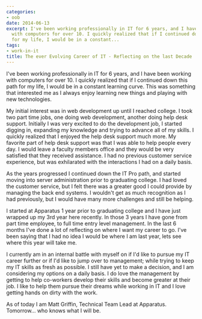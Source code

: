 ```yaml
---
categories:
- oob
date: 2014-06-13
excerpt: I've been working professionally in IT for 6 years, and I have been working
  with computers for over 10. I quickly realized that if I continued down this path
  for my life, I would be in a constant...
tags:
- work-in-it
title: The ever Evolving Career of IT - Reflecting on the last Decade
---
```


I've been working professionally in IT for 6 years, and I have been working with computers for over 10. I quickly realized that if I continued down this path for my life, I would be in a constant learning curve. This was something that interested me as I always enjoy learning new things and playing with new technologies.

My initial interest was in web development up until I reached college. I took two part time jobs, one doing web development, another doing help desk support. Initially I was very excited to do the development job, I started digging in, expanding my knowledge and trying to advance all of my skills. I quickly realized that I enjoyed the help desk support much more. My favorite part of help desk support was that I was able to help people every day. I would leave a faculty members office and they would be very satisfied that they received assistance. I had no previous customer service experience, but was exhilarated with the interactions I had on a daily basis.

As the years progressed I continued down the IT Pro path, and started moving into server administration prior to graduating college. I had loved the customer service, but I felt there was a greater good I could provide by managing the back end systems. I wouldn't get as much recognition as I had previously, but I would have many more challenges and still be helping.

I started at Apparatus 1 year prior to graduating college and I have just wrapped up my 3rd year here recently. In those 3 years I have gone from part time employee, to full time entry level management. In the last 6 months I've done a lot of reflecting on where I want my career to go. I've been saying that I had no idea I would be where I am last year, lets see where this year will take me.

I currently am in an internal battle with myself on if I'd like to pursue my IT career further or if I'd like to jump over to management; while trying to keep my IT skills as fresh as possible. I still have yet to make a decision, and I am considering my options on a daily basis. I do love the management by getting to help co-workers develop their skills and become greater at their job. I like to help them pursue their dreams while working in IT and I love getting hands on dirty with the work.

As of today I am Matt Griffin, Technical Team Lead at Apparatus. Tomorrow... who knows what I will be.